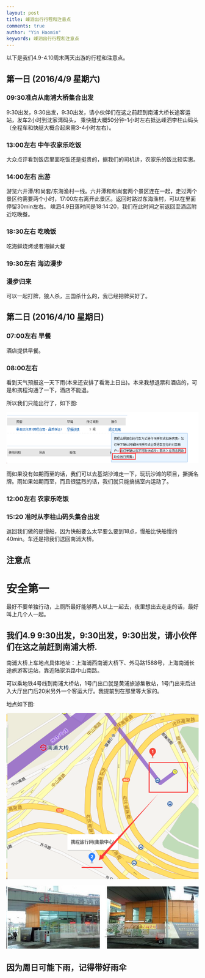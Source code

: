 ```yaml
---
layout: post
title: 嵊泗出行行程和注意点
comments: true
author: "Yin Haomin"
keywords: 嵊泗出行行程和注意点
---
```


以下是我们4.9-4.10周末两天出游的行程和注意点。

## 第一日 (2016/4/9 星期六)

### 09:30准点从南浦大桥集合出发

9:30出发，9:30出发，9:30出发，请小伙伴们在这之前赶到南浦大桥长途客运站，发车2小时到沈家湾码头， 乘快艇大概50分钟-1小时左右抵达嵊泗李柱山码头 （全程车和快艇大概合起来需3-4小时左右）。

### 13:00左右 中午农家乐吃饭

大众点评看到饭店里面吃饭还是挺贵的，据我们的司机讲，农家乐的饭比较实惠。

### 14:00左右 出游

游览六井潭/和尚套/东海渔村一线。六井潭和和尚套两个景区连在一起，走过两个景区约需要两个小时，17:00左右离开此景区。返回时路过东海渔村，可以在里面停留30min左右。
嵊泗4.9日落时间是18:14:20，我们在此时间之前返回至酒店附近吃晚餐。

### 18:30左右 吃晚饭

吃海鲜烧烤或者海鲜大餐

### 19:30左右 海边漫步

### 漫步归来

可以一起打牌，狼人杀，三国杀什么的，我已经把牌买好了。

## 第二日 (2016/4/10 星期日)

### 07:00左右 早餐

酒店提供早餐。

### 08:00左右

看到天气预报这一天下雨(本来还安排了看海上日出)。本来我想退票和酒店的，可是和携程沟通了一下，酒店不能退。 

所以我们只能出行了，如下图: 

![gras](/images/ssVisit/ssVisit-1.png)
 
雨如果没有如期而至的话，我们可以去基湖沙滩走一下，玩玩沙滩的项目，撕撕名牌。雨如果如期而至，而且很猛烈的话，我们就只能搞搞室内运动了。

### 12:00左右 农家乐吃饭

### 15:20 准时从李柱山码头集合出发

返回我们做的是慢船，因为快船要么太早要么要到18点，慢船比快船慢约40min。车还是把我们送回南浦大桥。

## 注意点

# 安全第一

最好不要单独行动，上厕所最好能够两人以上一起去，夜里想出去走走的话，最好叫上几个人一起。

## 我们4.9 9:30出发，9:30出发，9:30出发，请小伙伴们在这之前赶到南浦大桥.

南浦大桥上车地点具体地址：上海浦西南浦大桥下、外马路1588号，上海南浦长途旅游客运站，靠近陆家浜路中山南路。

可以乘地铁4号线到南浦大桥站，1号门出口就是黄浦旅游集散站，1号门出来后进入大厅出门后20米另外一个客运大厅。我提前到在那里等大家的。

地点如下图:

![gras](/images/ssVisit/ssVisit-2.png)

![gras](/images/ssVisit/ssVisit-3.png)

## 因为周日可能下雨，记得带好雨伞
